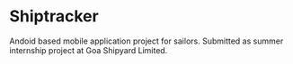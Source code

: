 Shiptracker
===========
Andoid based mobile application project for sailors. Submitted as summer internship project at Goa Shipyard Limited.
